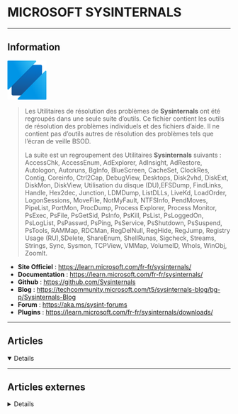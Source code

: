 # MICROSOFT SYSINTERNALS
----

## <i class="fa-solid fa-hashtag"></i> Information

![Logo](../../_media/apps/microsoft_sysinternals/sysinternals_logo.png ':size=250 :no-zoom')


> <i class="fa-solid fa-quote-left"></i> Les Utilitaires de résolution des problèmes de **Sysinternals** ont été regroupés dans une seule suite d’outils. Ce fichier contient les outils de résolution des problèmes individuels et des fichiers d’aide. Il ne contient pas d’outils autres de résolution des problèmes tels que l’écran de veille BSOD.
>
> La suite est un regroupement des Utilitaires **Sysinternals** suivants : AccessChk, AccessEnum, AdExplorer, AdInsight, AdRestore, Autologon, Autoruns, BgInfo, BlueScreen, CacheSet, ClockRes, Contig, Coreinfo, Ctrl2Cap, DebugView, Desktops, Disk2vhd, DiskExt, DiskMon, DiskView, Utilisation du disque (DU),EFSDump, FindLinks, Handle, Hex2dec, Junction, LDMDump, ListDLLs, LiveKd, LoadOrder, LogonSessions, MoveFile, NotMyFault, NTFSInfo, PendMoves, PipeList, PortMon, ProcDump, Process Explorer, Process Monitor, PsExec, PsFile, PsGetSid, PsInfo, PsKill, PsList, PsLoggedOn, PsLogList, PsPasswd, PsPing, PsService, PsShutdown, PsSuspend, PsTools, RAMMap, RDCMan, RegDelNull, RegHide, RegJump, Registry Usage (RU),SDelete, ShareEnum, ShellRunas, Sigcheck, Streams, Strings, Sync, Sysmon, TCPView, VMMap, VolumeID, WhoIs, WinObj, ZoomIt. <i class="fa-solid fa-quote-left fa-rotate-180"></i>


- <i class="fa-solid fa-globe"></i> **Site Officiel** : https://learn.microsoft.com/fr-fr/sysinternals/
- <i class="fa-solid fa-book"></i> **Documentation** : https://learn.microsoft.com/fr-fr/sysinternals/
- <i class="fa-brands fa-github"></i> **Github** : https://github.com/Sysinternals
- <i class="fab fa-blogger-b"></i> **Blog** : https://techcommunity.microsoft.com/t5/sysinternals-blog/bg-p/Sysinternals-Blog
- <i class="fas fa-comments"></i> **Forum** : https://aka.ms/sysint-forums
- <i class="fas fa-tools"></i> **Plugins** : https://learn.microsoft.com/fr-fr/sysinternals/downloads/


---

## <i class="fa-regular fa-newspaper"></i> Articles

<details open>

</details>

---

## <i class="fa-solid fa-glasses"></i> Articles externes

<details>

- [Debug Linux using ProcDump](https://opensource.com/article/20/7/procdump-linux)
- [Delete files securely from the Explorer context menu with SDelete GUI](https://www.ghacks.net/2020/11/02/delete-files-securely-from-the-explorer-context-menu-with-sdelete-gui/)
- [Microsoft releases ProcDump tool for Linux](https://www.ghacks.net/2017/12/08/microsoft-releases-procdump-tool-for-linux/)
- [Microsoft releases Process Monitor tool Procmon for Linux](https://www.ghacks.net/2020/07/20/microsoft-releases-process-monitor-tool-procmon-for-linux/)
- [Sysmon update introduces DNS Query Logging](https://www.ghacks.net/2019/06/10/sysmon-update-introduces-dns-query-logging/)  
- [Using Process Monitor (Procmon) remotely](https://4sysops.com/archives/using-process-monitor-procmon-remotely/)
- [Windows IT Pro - Sysinternals](https://www.youtube.com/playlist?list=PLLhSArDiaW6IgzMYEMaEf_BF2yQN40fIm)(video)

</details>